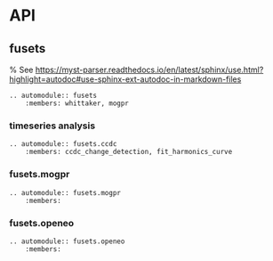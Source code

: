 # API

## fusets

% See https://myst-parser.readthedocs.io/en/latest/sphinx/use.html?highlight=autodoc#use-sphinx-ext-autodoc-in-markdown-files

```{eval-rst}
.. automodule:: fusets
    :members: whittaker, mogpr

```

### timeseries analysis

```{eval-rst}
.. automodule:: fusets.ccdc
    :members: ccdc_change_detection, fit_harmonics_curve

```

### fusets.mogpr

```{eval-rst}
.. automodule:: fusets.mogpr
    :members:

```


### fusets.openeo

```{eval-rst}
.. automodule:: fusets.openeo
    :members:
    
```